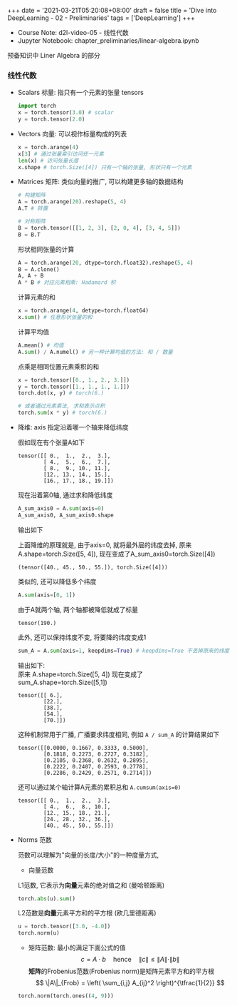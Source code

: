 +++
date = '2021-03-21T05:20:08+08:00'
draft = false
title = 'Dive into DeepLearning - 02 - Preliminaries'
tags = ['DeepLearning']
+++

- Course Note: d2l-video-05 - 线性代数
- Jupyter Notebook: chapter\_preliminaries/linear-algebra.ipynb

预备知识中 Liner Algebra 的部分

### 线性代数
- Scalars 标量: 指只有一个元素的张量 tensors
    ```Python
    import torch
    x = torch.tensor(3.0) # scalar
    y = torch.tensor(2.0)
    ```

- Vectors 向量: 可以视作标量构成的列表
    ```Python
    x = torch.arange(4)
    x[3] # 通过张量索引访问任一元素
    len(x) # 访问张量长度
    x.shape # torch.Size([4]) 只有一个轴的张量, 形状只有一个元素
    ```

- Matrices 矩阵: 类似向量的推广, 可以构建更多轴的数据结构
    ```Python
    # 构建矩阵
    A = torch.arange(20).reshape(5, 4)
    A.T # 转置

    # 对称矩阵
    B = torch.tensor([[1, 2, 3], [2, 0, 4], [3, 4, 5]])
    B = B.T
    ```

    形状相同张量的计算
    ```Python
    A = torch.arange(20, dtype=torch.float32).reshape(5, 4)
    B = A.clone()
    A, A + B
    A * B # 对应元素相乘: Hadamard 积
    ```

    计算元素的和
    ```Python
    x = torch.arange(4, detype=torch.float64)
    x.sum() # 任意形状张量的和
    ```

    计算平均值
    ```Python
    A.mean() # 均值
    A.sum() / A.numel() # 另一种计算均值的方法: 和 / 数量
    ```

    点乘是相同位置元素乘积的和
    ```Python
    x = torch.tensor([0., 1., 2., 3.]])
    y = torch.tensor([1., 1., 1., 1.]])
    torch.dot(x, y) # torch(6.)

    # 或者通过元素乘法, 求和表示点积
    torch.sum(x * y) # torch(6.)
    ```

- 降维: axis 指定沿着哪一个轴来降低纬度

    假如现在有个张量A如下
    ```
    tensor([[ 0.,  1.,  2.,  3.],
            [ 4.,  5.,  6.,  7.],
            [ 8.,  9., 10., 11.],
            [12., 13., 14., 15.],
            [16., 17., 18., 19.]])
    ```
    现在沿着第0轴, 通过求和降低纬度
    ```Python
    A_sum_axis0 = A.sum(axis=0)
    A_sum_axis0, A_sum_axis0.shape
    ```
    输出如下

    上面降维的原理就是, 由于axis=0, 就将最外层的纬度去掉, 原来 A.shape=torch.Size([5, 4]), 现在变成了A_sum_axis0=torch.Size([4])
    ```
    (tensor([40., 45., 50., 55.]), torch.Size([4]))
    ```

    类似的, 还可以降低多个纬度
    ```Python
    A.sum(axis=[0, 1])
    ```
    由于A就两个轴, 两个轴都被降低就成了标量
    ```
    tensor(190.)
    ```

    此外, 还可以保持纬度不变, 将要降的纬度变成1
    ```Python
    sum_A = A.sum(axis=1, keepdims=True) # keepdims=True 不丢掉原来的纬度
    ```
    输出如下:  
    原来 A.shape=torch.Size([5, 4]) 现在变成了sum_A.shape=torch.Size([5,1])
    ```
    tensor([[ 6.],
            [22.],
            [38.],
            [54.],
            [70.]])
    ```
    这种机制常用于广播, 广播要求纬度相同, 例如 `A / sum_A` 的计算结果如下
    ```
    tensor([[0.0000, 0.1667, 0.3333, 0.5000],
            [0.1818, 0.2273, 0.2727, 0.3182],
            [0.2105, 0.2368, 0.2632, 0.2895],
            [0.2222, 0.2407, 0.2593, 0.2778],
            [0.2286, 0.2429, 0.2571, 0.2714]])
    ```

    还可以通过某个轴计算A元素的累积总和 `A.cumsum(axis=0)`
    ```
    tensor([[ 0.,  1.,  2.,  3.],
            [ 4.,  6.,  8., 10.],
            [12., 15., 18., 21.],
            [24., 28., 32., 36.],
            [40., 45., 50., 55.]])
    ```

- Norms 范数

    范数可以理解为"向量的长度/大小"的一种度量方式, 

    - 向量范数

    L1范数, 它表示为**向量**元素的绝对值之和 (曼哈顿距离)
    ```Python
    torch.abs(u).sum()
    ```

    L2范数是**向量**元素平方和的平方根 (欧几里德距离)
    ```Python
    u = torch.tensor([3.0, -4.0])
    torch.norm(u)
    ```

    - 矩阵范数: 最小的满足下面公式的值
    $$
    c = A \cdot b \quad \text{hence} \quad \|c\| \leq \|A\| \cdot \|b\|
    $$
    **矩阵**的Frobenius范数(Frobenius norm)是矩阵元素平方和的平方根
    $$
    \|A\|_{Frob} = \left( \sum_{i,j} A_{ij}^2 \right)^{\tfrac{1}{2}}
    $$
    ```Python
    torch.norm(torch.ones((4, 9)))
    ```

